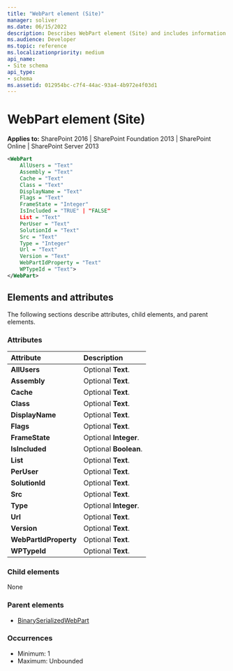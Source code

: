 ```yaml
---
title: "WebPart element (Site)"
manager: soliver
ms.date: 06/15/2022
description: Describes WebPart element (Site) and includes information on elements and attributes.
ms.audience: Developer
ms.topic: reference
ms.localizationpriority: medium
api_name:
- Site schema
api_type:
- schema
ms.assetid: 012954bc-c7f4-44ac-93a4-4b972e4f03d1
---
```


# WebPart element (Site)

**Applies to:** SharePoint 2016 | SharePoint Foundation 2013 | SharePoint Online | SharePoint Server 2013

```XML
<WebPart
    AllUsers = "Text"
    Assembly = "Text"
    Cache = "Text"
    Class = "Text"
    DisplayName = "Text"
    Flags = "Text"
    FrameState = "Integer"
    IsIncluded = "TRUE" | "FALSE"
    List = "Text"
    PerUser = "Text"
    SolutionId = "Text"
    Src = "Text"
    Type = "Integer"
    Url = "Text"
    Version = "Text"
    WebPartIdProperty = "Text"
    WPTypeId = "Text">
</WebPart>
```

## Elements and attributes

The following sections describe attributes, child elements, and parent elements.

### Attributes

|**Attribute**|**Description**|
|:-----|:-----|
|**AllUsers** <br/> |Optional **Text**.  <br/> |
|**Assembly** <br/> |Optional **Text**.  <br/> |
|**Cache** <br/> |Optional **Text**.  <br/> |
|**Class** <br/> |Optional **Text**.  <br/> |
|**DisplayName** <br/> |Optional **Text**.  <br/> |
|**Flags** <br/> |Optional **Text**.  <br/> |
|**FrameState** <br/> |Optional **Integer**.  <br/> |
|**IsIncluded** <br/> |Optional **Boolean**.  <br/> |
|**List** <br/> |Optional **Text**.  <br/> |
|**PerUser** <br/> |Optional **Text**.  <br/> |
|**SolutionId** <br/> |Optional **Text**.  <br/> |
|**Src** <br/> |Optional **Text**.  <br/> |
|**Type** <br/> |Optional **Integer**.  <br/> |
|**Url** <br/> |Optional **Text**.  <br/> |
|**Version** <br/> |Optional **Text**.  <br/> |
|**WebPartIdProperty** <br/> |Optional **Text**.  <br/> |
|**WPTypeId** <br/> |Optional **Text**.  <br/> |

### Child elements

None

### Parent elements

- [BinarySerializedWebPart](binaryserializedwebpart-element-site.md)

### Occurrences

- Minimum: 1
- Maximum: Unbounded

<br/>

